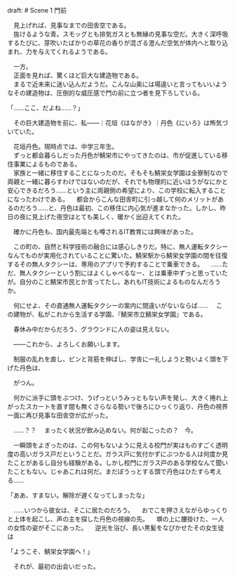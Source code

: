 draft: # Scene 1 門前

　見上げれば、見事なまでの田舎空である。  
　抜けるような青。スモッグとも排気ガスとも無縁の見事な空だ。大きく深呼吸するたびに、芽吹いたばかりの草花の香りが混ざる澄んだ空気が体内へと取り込まれ、力を与えてくれるようである。

　一方。  
　正面を見れば、驚くほど巨大な建造物である。  
　まるで近未来に迷い込んだようだ。こんな山奥には場違いと言ってもいいようなその建造物は、圧倒的な威圧感で門の前に立つ者を見下ろしている。

「……ここ、だよね……？」

　その巨大建造物を前に、私――｜花垣《はながき》｜丹色《にいろ》は怖気づいていた。

　花垣丹色。現時点では、中学三年生。  
　ずっと都会暮らしだった丹色が鯖栄市にやってきたのは、市が促進している移住事業によるものである。  
　家族と一緒に移住することになったのだ。そもそも鯖栄女学園は全寮制なので両親と一緒に暮らすわけではないのだが、それでも物理的に近いほうがなにかと安心できるだろう……という主に両親側の希望により、この学校に転入することになったわけである。
　都会からこんな田舎町に引っ越して何のメリットがあるのだろう……と、丹色は最初、この移住に内心気が進まなかった。しかし、昨日の夜に見上げた夜空はとても美しく、暖かく出迎えてくれた。

　確かに丹色も、国内最先端とも噂されるIT教育には興味があった。

　この町の、自然と科学技術の融合には感心しきりだ。特に、無人運転タクシーなんてものが実用化されていることに驚いた。鯖栄駅から鯖栄女学園の間を往復するその無人タクシーは、専用のアプリで予約することで乗車できる。
　……ただ、無人タクシーという割にはよくしゃべるなー、とは乗車中ずっと思っていたが。自分のこと鯖栄市民とか言ってたし。あれもIT技術によるものなんだろうか。

　何にせよ、その直通無人運転タクシーの案内に間違いがないならば……
　この建物が、私がこれから生活する学園、『鯖栄市立鯖栄女学園』である。


　春休み中だからだろう、グラウンドに人の姿は見えない。


　――これから、よろしくお願いします。

　制服の乱れを直し、ピンと背筋を伸ばし、学舎に一礼しようと勢いよく頭を下げた丹色は、

　がつん。

　何かに派手に頭をぶつけ、うげっというみっともない声を発し、大きく捲れ上がったスカートを直す間も無くさらなる勢いで後ろにひっくり返り、丹色の視界一面に再び見事な田舎空が広がった。

　……？？
　まったく状況が飲み込めない。何が起こったの？　今。

　一瞬頭をよぎったのは、この何もないように見える校門が実はものすごく透明度の高いガラス戸だということだ。ガラス戸に気付かずにぶつかる人は何度か見たことがあるし自分も経験がある。しかし校門にガラス戸のある学校なんて聞いたこともない。じゃあこれは何だ。まだぼうっとする頭で丹色はひたすら考える……

「ああ、すまない。解除が遅くなってしまったな」

　……いつから彼女は、そこに居たのだろう。
　おでこを押さえながらゆっくりと上体を起こし、声の主を探した丹色の視線の先。
　塀の上に腰掛けた、一人の女性の姿がそこにあった。
　逆光を浴び、長い黒髪をなびかせたその女生徒は

「ようこそ、鯖栄女学園へ！」

　それが、最初の出会いだった。